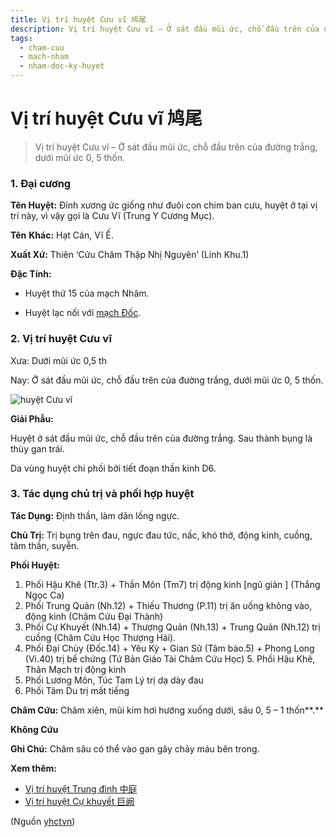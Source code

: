 ```yaml
---
title: Vị trí huyệt Cưu vĩ 鸠尾
description: Vị trí huyệt Cưu vĩ – Ở sát đầu mũi ức, chỗ đầu trên của đường trắng, dưới mũi ức 0, 5 thốn.
tags:
  - cham-cuu
  - mach-nham
  - nham-doc-ky-huyet
---
```


# Vị trí huyệt Cưu vĩ 鸠尾 

> Vị trí huyệt Cưu vĩ – Ở sát đầu mũi ức, chỗ đầu trên của đường trắng, dưới mũi ức 0, 5 thốn.

### 1. Đại cương

**Tên Huyệt:** Đỉnh xương ức giống như đuôi con chim ban cưu, huyệt ở tại vị trí này, vì vậy gọi là Cưu Vĩ (Trung Y Cương Mục).

**Tên** **Khác:** Hạt Cán, Vĩ Ế.

**Xuất Xứ:** Thiên ‘Cửu Châm Thập Nhị Nguyên’ (Linh Khu.1)

**Đặc Tính:**

+ Huyệt thứ 15 của mạch Nhâm.

+ Huyệt lạc nối với [mạch Đốc](/yhctvn/dai-cuong-mach-doc/).

### 2. Vị trí huyệt Cưu vĩ

Xưa: Dưới mũi ức 0,5 th

Nay: Ở sát đầu mũi ức, chỗ đầu trên của đường trắng, dưới mũi ức 0, 5 thốn.

![huyệt Cưu vĩ](/imgs/yhctvn/huyet-cuu-vi-300x187.jpg)

**Giải Phẫu:**

Huyệt ở sát đầu mũi ức, chỗ đầu trên của đường trắng. Sau thành bụng là thùy gan trái.

Da vùng huyệt chi phối bởi tiết đoạn thần kinh D6.

### 3. Tác dụng chủ trị và phối hợp huyệt

**Tác Dụng:** Định thần, làm dãn lồng ngực.

**Chủ Trị:** Trị bụng trên đau, ngực đau tức, nấc, khó thở, động kinh, cuồng, tâm thần, suyễn.

**Phối Huyệt:**

1. Phối Hậu Khê (Ttr.3) + Thần Môn (Tm7) trị động kinh [ngũ giản ] (Thắng Ngọc Ca)
2. Phối Trung Quản (Nh.12) + Thiếu Thương (P.11) trị ăn uống không vào, động kinh (Châm Cứu Đại Thành)
3. Phối Cự Khuyết (Nh.14) + Thượng Quản (Nh.13) + Trung Quản (Nh.12) trị cuồng (Châm Cứu Học Thượng Hải).
4. Phối Đại Chùy (Đốc.14) + Yêu Kỳ + Gian Sử (Tâm bào.5) + Phong Long (Vi.40) trị bế chứng (Tứ Bản Giáo Tài Châm Cứu Học) 5. Phối Hậu Khê, Thân Mạch trị động kinh
5. Phối Lương Môn, Túc Tam Lý trị dạ dày đau
6. Phối Tâm Du trị mất tiếng

**Châm Cứu:** Châm xiên, mũi kim hơi hướng xuống dưới, sâu 0, 5 – 1 thốn**.**

 **Không Cứu**

**Ghi Chú:** Châm sâu có thể vào gan gây chảy máu bên trong.

**Xem thêm:**

* [Vị trí huyệt Trung đình 中庭](/yhctvn/vi-tri-huyet-trung-dinh-%e4%b8%ad%e5%ba%ad/)
* [Vị trí huyệt Cự khuyết 巨阙](/yhctvn/vi-tri-huyet-cu-khuyet-%e5%b7%a8%e9%98%99/)

(Nguồn <a href="https://yhctvn.com/vi-tri-huyet-cuu-vi-鸠尾/" target="_blank">yhctvn</a>)
